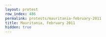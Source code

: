```yaml
---
layout: protest
row_index: 486
permalink: protests/mauritania-february-2011
title: Mauritania, February 2011
hidden: true
---
```

